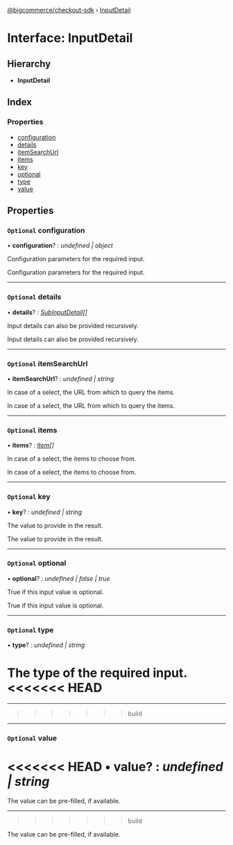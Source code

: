 [@bigcommerce/checkout-sdk](../README.md) › [InputDetail](inputdetail.md)

# Interface: InputDetail

## Hierarchy

* **InputDetail**

## Index

### Properties

* [configuration](inputdetail.md#optional-configuration)
* [details](inputdetail.md#optional-details)
* [itemSearchUrl](inputdetail.md#optional-itemsearchurl)
* [items](inputdetail.md#optional-items)
* [key](inputdetail.md#optional-key)
* [optional](inputdetail.md#optional-optional)
* [type](inputdetail.md#optional-type)
* [value](inputdetail.md#optional-value)

## Properties

### `Optional` configuration

• **configuration**? : *undefined | object*

Configuration parameters for the required input.

Configuration parameters for the required input.

___

### `Optional` details

• **details**? : *[SubInputDetail](subinputdetail.md)[]*

Input details can also be provided recursively.

Input details can also be provided recursively.

___

### `Optional` itemSearchUrl

• **itemSearchUrl**? : *undefined | string*

In case of a select, the URL from which to query the items.

In case of a select, the URL from which to query the items.

___

### `Optional` items

• **items**? : *[Item](item.md)[]*

In case of a select, the items to choose from.

In case of a select, the items to choose from.

___

### `Optional` key

• **key**? : *undefined | string*

The value to provide in the result.

The value to provide in the result.

___

### `Optional` optional

• **optional**? : *undefined | false | true*

True if this input value is optional.

True if this input value is optional.

___

### `Optional` type

• **type**? : *undefined | string*

The type of the required input.
<<<<<<< HEAD
=======

___
<a id="value"></a>
>>>>>>> build

___

### `Optional` value

<<<<<<< HEAD
• **value**? : *undefined | string*
=======
The value can be pre-filled, if available.

___
>>>>>>> build

The value can be pre-filled, if available.
